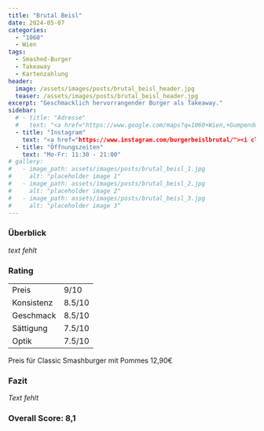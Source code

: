 ```yaml
---
title: "Brutal Beisl"
date: 2024-05-07
categories:
  - "1060"
  - Wien
tags:
  - Smashed-Burger
  - Takeaway
  - Kartenzahlung
header:
  image: /assets/images/posts/brutal_beisl_header.jpg
  teaser: /assets/images/posts/brutal_beisl_header.jpg
excerpt: "Geschmacklich hervorrangender Burger als Takeaway."
sidebar:
  # - title: "Adresse"
  #   text: "<a href="https://www.google.com/maps?q=1060+Wien,+Gumpendorferstraße+33"><i class="fas fa-map-marker-alt"></i> 1060 Wien, Gumpendorferstraße 33</a>"
  - title: "Instagram"
    text: "<a href="https://www.instagram.com/burgerbeislbrutal/"><i class="fab fa-instagram"></i> Instagram</a>"
  - title: "Öffnungszeiten"
    text: "Mo-Fr: 11:30 - 21:00"
# gallery:
#   - image_path: assets/images/posts/brutal_beisl_1.jpg
#     alt: "placeholder image 1"
#   - image_path: assets/images/posts/brutal_beisl_2.jpg
#     alt: "placeholder image 2"
#   - image_path: assets/images/posts/brutal_beisl_3.jpg
#     alt: "placeholder image 3"
---
```


### Überblick
*text fehlt*

<!-- ### Infos
- **Adresse:** <a href="https://www.google.com/maps?q=1060+Wien,+Gumpendorferstraße+33"><i class="fas fa-map-marker-alt"></i> 1060 Wien, Gumpendorferstraße 33</a>
- **Social Media:** <a href="https://www.instagram.com/burgerbeislbrutal/"><i class="fab fa-instagram"></i> Instagram</a>
- **Öffnungszeiten:** Mo-Fr: 11:30 - 21:00
- **Reservierung:** Nicht möglich
- **Zahlungsmethoden:** Bar, Kreditkarte
- **Parkmöglichkeiten:** Straßenparkplätze in der Nähe
- **Sitzgelegenheiten:** Keine
- **Barrierefreiheit:** Nicht barrierefrei
- **Besonderheiten:** Vegane Optionen verfügbar, Craft-Biere im Angebot -->

### Rating
<table>
  <tr>
    <td>Preis</td>
    <td>9/10</td>
  </tr>
  <tr>
    <td>Konsistenz</td>
    <td>8.5/10</td>
  </tr>
  <tr>
    <td>Geschmack</td>
    <td>8.5/10</td>
  </tr>
  <tr>
    <td>Sättigung</td>
    <td>7.5/10</td>
  </tr>
  <tr>
    <td>Optik</td>
    <td>7.5/10</td>
  </tr>
</table>

Preis für Classic Smashburger mit Pommes 12,90€

### Fazit
*Text fehlt*

<!-- {% include gallery caption="Impressionen unseres Besuchs." %} -->

### Overall Score: 8,1

